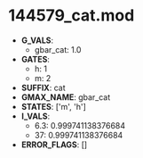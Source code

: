 # 144579_cat.mod

- **G_VALS**:
  - gbar_cat: 1.0
- **GATES**:
  - h: 1
  - m: 2
- **SUFFIX**: cat
- **GMAX_NAME**: gbar_cat
- **STATES**: ['m', 'h']
- **I_VALS**:
  - 6.3: 0.999741138376684
  - 37: 0.999741138376684
- **ERROR_FLAGS**: []
